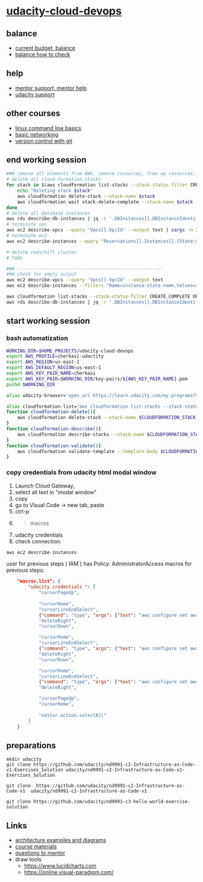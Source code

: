 # [udacity-cloud-devops](https://learn.udacity.com/my-programs?tab=Currently%2520Learning)
## balance
* [current budget, balance](https://console.aws.amazon.com/billing/home#/)
* [balance how to check](https://www.youtube.com/watch?v=r5xhNhmZaAk)
## help
* [mentor support, mentor help](https://knowledge.udacity.com/?nanodegree=nd9991&page=1)
* [udacity support](https://support.udacity.com/hc/en-us)
## other courses
* [linux command line basics](https://www.udacity.com/course/linux-command-line-basics--ud595)
* [basic networking](https://www.udacity.com/course/networking-for-web-developers--ud256)
* [version control with git](https://www.udacity.com/course/version-control-with-git--ud123)

## end working session
```sh
### remove all elements from AWS, remove resources, free up resources, shutdown resources
# delete all cloud-formation stacks
for stack in $(aws cloudformation list-stacks --stack-status-filter CREATE_COMPLETE UPDATE_COMPLETE --query 'StackSummaries[].StackName' --output text); do
    echo "Deleting stack $stack"
    aws cloudformation delete-stack --stack-name $stack
    aws cloudformation wait stack-delete-complete --stack-name $stack
done
# delete all database instances
aws rds describe-db-instances | jq -r '.DBInstances[].DBInstanceIdentifier' | xargs -I {} aws rds delete-db-instance --db-instance-identifier {}
# terminate vpc
aws ec2 describe-vpcs --query 'Vpcs[].VpcId' --output text | xargs -n 1 aws ec2 delete-vpc --vpc-id
# terminate ec2
aws ec2 describe-instances --query "Reservations[].Instances[].{State:State.Name, InstanceId:InstanceId, Name:Tags[?Key=='Name'] | [0].Value, InstanceType:InstanceType, PrivateIpAddress:PrivateIpAddress, PublicIpAddress:PublicIpAddress}" --output table

# delete redschift cluster
# ToDo

### ------------------------------------------------------
### check for empty output
aws ec2 describe-vpcs --query 'Vpcs[].VpcId' --output text
aws ec2 describe-instances --filters "Name=instance-state-name,Values=running" --query "Reservations[].Instances[].{State:State.Name,InstanceId:InstanceId, Name:Tags[?Key=='Name'] | [0].Value, InstanceType:InstanceType, PrivateIpAddress:PrivateIpAddress, PublicIpAddress:PublicIpAddress}" --output table

aws cloudformation list-stacks --stack-status-filter CREATE_COMPLETE UPDATE_COMPLETE --query 'StackSummaries[].StackName'
aws rds describe-db-instances | jq -r '.DBInstances[].DBInstanceIdentifier'
```

## start working session
### bash automatization 
```sh
WORKING_DIR=$HOME_PROJECTS/udacity-cloud-devops
export AWS_PROFILE=cherkavi-udactity
export AWS_REGION=us-east-1
export AWS_DEFAULT_REGION=us-east-1
export AWS_KEY_PAIR_NAME=cherkavi
export AWS_KEY_PAIR=$WORKING_DIR/key-pairs/${AWS_KEY_PAIR_NAME}.pem
pushd $WORKING_DIR

alias udacity-browser='open_url https://learn.udacity.com/my-programs?tab=Currently%2520Learning'

alias cloudformation-list="aws cloudformation list-stacks --stack-status-filter CREATE_COMPLETE UPDATE_COMPLETE --query 'StackSummaries[].StackName'"
function cloudformation-delete(){ 
    aws cloudformation delete-stack --stack-name $CLOUDFORMATION_STACK --region $AWS_DEFAULT_REGION 
}
function cloudformation-describe(){ 
    aws cloudformation describe-stacks --stack-name $CLOUDFORMATION_STACK --region $AWS_DEFAULT_REGION
}
function cloudformation-validate(){ 
    aws cloudformation validate-template --template-body $CLOUDFORMATION_TEMPLATE
}
```

### copy credentials from udacity html modal window
1. Launch Cloud Gateway, 
2. select all text in "modal window"
3. copy
4. go to Visual Code -> new tab, paste
5. ctrl-p 
6. > macros
7. udacity credentials
8. check connection:  
```sh
aws ec2 describe-instances
```

user for previous steps ( IAM ) has Policy: AdministratorAccess
macros for previous steps:
```json
    "macros.list": {
        "udacity credentials ": [
            "cursorPageUp",
            
            "cursorHome",
            "cursorLineEndSelect",
            {"command": "type", "args": {"text": "aws configure set aws_access_key_id " }},
            "deleteRight",
            "cursorDown",

            "cursorHome",
            "cursorLineEndSelect",
            {"command": "type", "args": {"text": "aws configure set aws_secret_access_key " }},
            "deleteRight",
            "cursorDown",

            "cursorHome",
            "cursorLineEndSelect",
            {"command": "type", "args": {"text": "aws configure set aws_session_token " }},
            "deleteRight",

            "cursorPageUp",
            "cursorHome",
            
            "editor.action.selectAll"
        ]
    }
```


## preparations
```
mkdir udacity
git clone https://github.com/udacity/nd9991-c2-Infrastructure-as-Code-v1-Exercises_Solution udacity/nd9991-c2-Infrastructure-as-Code-v1-Exercises_Solution

git clone  https://github.com/udacity/nd9991-c2-Infrastructure-as-Code-v1  udacity/nd9991-c2-Infrastructure-as-Code-v1 

git clone https://github.com/udacity/nd9991-c3-hello-world-exercise-solution
```

## Links
* [architecture examples and diagrams](https://aws.amazon.com/architecture/)
* [course materials](https://github.com/udacity/nd9991-c2-Infrastructure-as-Code-v1-Exercises_Solution)
* [questions to mentor](https://knowledge.udacity.com/activity/questions)
* draw tools
  * https://www.lucidcharts.com
  * https://online.visual-paradigm.com/
